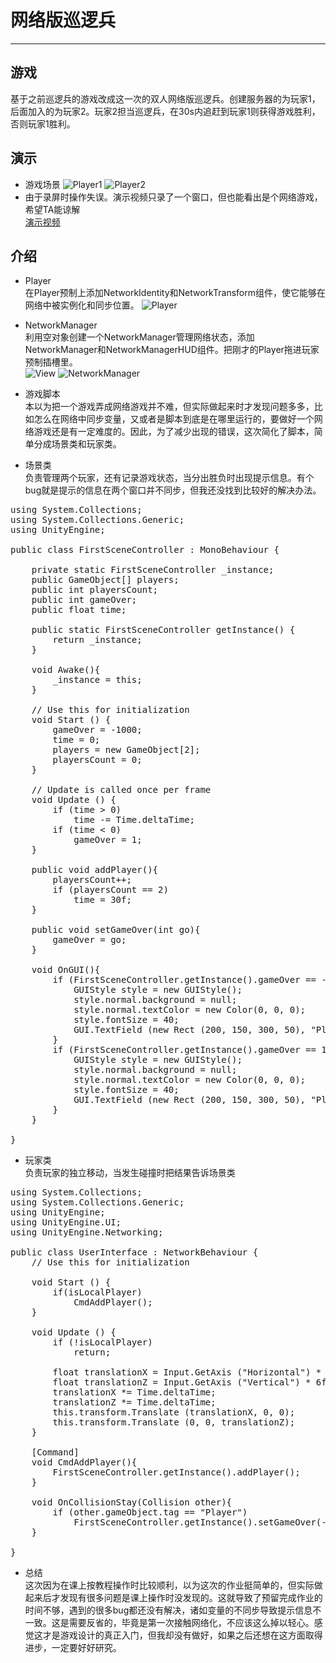 # 网络版巡逻兵
--------------
## 游戏
基于之前巡逻兵的游戏改成这一次的双人网络版巡逻兵。创建服务器的为玩家1，后面加入的为玩家2。玩家2担当巡逻兵，在30s内追赶到玩家1则获得游戏胜利，否则玩家1胜利。

## 演示
+ 游戏场景
![Player1](https://raw.githubusercontent.com/MapleLai/Homework10/master/Screenshot/Player1.jpg)
![Player2](https://raw.githubusercontent.com/MapleLai/Homework10/master/Screenshot/Player2.png)
+ 由于录屏时操作失误。演示视频只录了一个窗口，但也能看出是个网络游戏，希望TA能谅解  
[演示视频](https://pan.baidu.com/s/1JTS6024eN8ku4T5_fM85hg)

## 介绍
+ Player  
在Player预制上添加NetworkIdentity和NetworkTransform组件，使它能够在网络中被实例化和同步位置。
![Player](https://raw.githubusercontent.com/MapleLai/Homework10/master/Screenshot/Player.jpg)

+ NetworkManager  
利用空对象创建一个NetworkManager管理网络状态，添加NetworkManager和NetworkManagerHUD组件。把刚才的Player拖进玩家预制插槽里。  
![View](https://raw.githubusercontent.com/MapleLai/Homework10/master/Screenshot/View.png)
![NetworkManager](https://raw.githubusercontent.com/MapleLai/Homework10/master/Screenshot/NetworkManager.jpg)

+ 游戏脚本  
本以为把一个游戏弄成网络游戏并不难，但实际做起来时才发现问题多多，比如怎么在网络中同步变量，又或者是脚本到底是在哪里运行的，要做好一个网络游戏还是有一定难度的。因此，为了减少出现的错误，这次简化了脚本，简单分成场景类和玩家类。  

+ 场景类  
负责管理两个玩家，还有记录游戏状态，当分出胜负时出现提示信息。有个bug就是提示的信息在两个窗口并不同步，但我还没找到比较好的解决办法。
<pre>
using System.Collections;
using System.Collections.Generic;
using UnityEngine;

public class FirstSceneController : MonoBehaviour {

	private static FirstSceneController _instance;
	public GameObject[] players;
	public int playersCount;
	public int gameOver;
	public float time;

	public static FirstSceneController getInstance() {
		return _instance;
	}
		
	void Awake(){
		_instance = this;
	}

	// Use this for initialization
	void Start () {
		gameOver = -1000;
		time = 0;
		players = new GameObject[2];
		playersCount = 0;
	}
	
	// Update is called once per frame
	void Update () {
		if (time > 0)
			time -= Time.deltaTime;
		if (time < 0)
			gameOver = 1;
	}

	public void addPlayer(){
		playersCount++;
		if (playersCount == 2)
			time = 30f;
	}

	public void setGameOver(int go){
		gameOver = go;
	}

	void OnGUI(){
		if (FirstSceneController.getInstance().gameOver == -1) {
			GUIStyle style = new GUIStyle();
			style.normal.background = null;
			style.normal.textColor = new Color(0, 0, 0);
			style.fontSize = 40;
			GUI.TextField (new Rect (200, 150, 300, 50), "Player2 Wins!", style);
		}
		if (FirstSceneController.getInstance().gameOver == 1) {
			GUIStyle style = new GUIStyle();
			style.normal.background = null;
			style.normal.textColor = new Color(0, 0, 0);
			style.fontSize = 40;
			GUI.TextField (new Rect (200, 150, 300, 50), "Player1 Wins!", style);
		}
	}

}
</pre>

+ 玩家类  
负责玩家的独立移动，当发生碰撞时把结果告诉场景类
<pre>
using System.Collections;
using System.Collections.Generic;
using UnityEngine;
using UnityEngine.UI;
using UnityEngine.Networking;

public class UserInterface : NetworkBehaviour {
	// Use this for initialization

	void Start () {
		if(isLocalPlayer)
			CmdAddPlayer();
	}

	void Update () {
		if (!isLocalPlayer)
			return;

		float translationX = Input.GetAxis ("Horizontal") * 6f;
		float translationZ = Input.GetAxis ("Vertical") * 6f;
		translationX *= Time.deltaTime;
		translationZ *= Time.deltaTime;
		this.transform.Translate (translationX, 0, 0);
		this.transform.Translate (0, 0, translationZ);
	}

	[Command]
	void CmdAddPlayer(){
		FirstSceneController.getInstance().addPlayer();
	}

	void OnCollisionStay(Collision other){
		if (other.gameObject.tag == "Player")
			FirstSceneController.getInstance().setGameOver(-1);
	}

}
</pre>

+ 总结  
这次因为在课上按教程操作时比较顺利，以为这次的作业挺简单的，但实际做起来后才发现有很多问题是课上操作时没发现的。这就导致了预留完成作业的时间不够，遇到的很多bug都还没有解决，诸如变量的不同步导致提示信息不一致。这是需要反省的，毕竟是第一次接触网络化，不应该这么掉以轻心。感觉这才是游戏设计的真正入门，但我却没有做好，如果之后还想在这方面取得进步，一定要好好研究。
